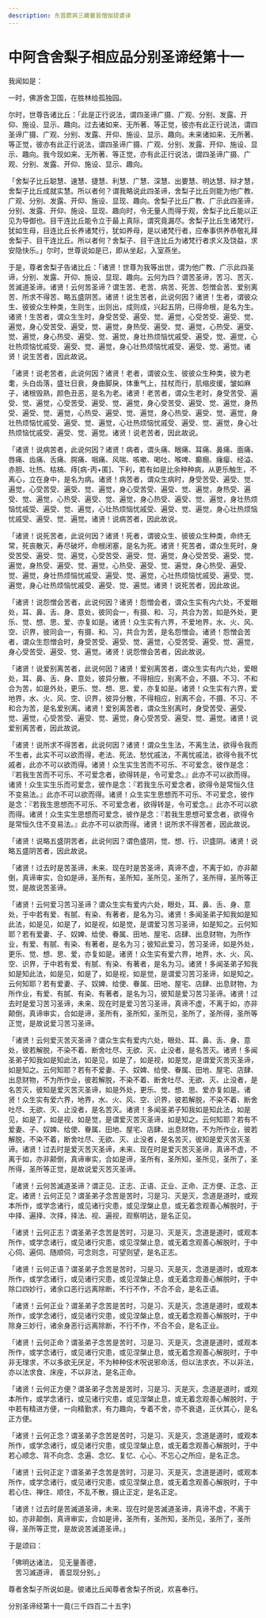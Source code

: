 ```yaml
---
description: 东晋罽宾三藏瞿昙僧伽提婆译
---
```


# 中阿含舍梨子相应品分别圣谛经第十一

我闻如是：

一时，佛游舍卫国，在胜林给孤独园。

尔时，世尊告诸比丘：「此是正行说法，谓四圣谛广摄、广观、分别、发露、开仰、施设、显示、趣向。过去诸如来、无所著、等正觉，彼亦有此正行说法，谓四圣谛广摄、广观、分别、发露、开仰、施设、显示、趣向。未来诸如来、无所著、等正觉，彼亦有此正行说法，谓四圣谛广摄、广观、分别、发露、开仰、施设、显示、趣向。我今现如来、无所著、等正觉，亦有此正行说法，谓四圣谛广摄、广观、分别、发露、开仰、施设、显示、趣向。

「舍梨子比丘聪慧、速慧、捷慧、利慧、广慧、深慧、出要慧、明达慧、辩才慧，舍梨子比丘成就实慧。所以者何？谓我略说此四圣谛，舍梨子比丘则能为他广教、广观、分别、发露、开仰、施设、显现、趣向。舍梨子比丘广教、广示此四圣谛，分别、发露、开仰、施设、显现、趣向时，令无量人而得于观，舍梨子比丘能以正见为导御也。目干连比丘能令立于最上真际，谓究竟漏尽。舍梨子比丘生诸梵行，犹如生母，目连比丘长养诸梵行，犹如养母，是以诸梵行者，应奉事供养恭敬礼拜舍梨子、目干连比丘。所以者何？舍梨子、目干连比丘为诸梵行者求义及饶益，求安隐快乐。」尔时，世尊说如是已，即从坐起，入室燕坐。

于是，尊者舍梨子告诸比丘：「诸贤！世尊为我等出世，谓为他广教、广示此四圣谛，分别、发露、开仰、施设、显现、趣向。云何为四？谓苦圣谛，苦习、苦灭、苦滅道圣谛。诸贤！云何苦圣谛？谓生苦、老苦、病苦、死苦、怨憎会苦、爱别离苦、所求不得苦、略五盛阴苦。诸贤！说生苦者，此说何因？诸贤！生者，谓彼众生、彼彼众生种类，生则生，出则出，成则成，兴起五阴，已得命根，是名为生。诸贤！生苦者，谓众生生时，身受苦受、遍受、觉、遍觉，心受苦受、遍受、觉、遍觉，身心受苦受、遍受，觉、遍觉，身热受、遍受、觉、遍觉，心热受、遍受、觉、遍觉，身心热受、遍受、觉、遍觉，身壮热烦恼忧戚受、遍受，觉、遍觉，心壮热烦恼忧戚受、遍受、觉、遍觉，身心壮热烦恼忧戚受、遍受、觉、遍觉。诸贤！说生苦者，因此故说。

「诸贤！说老苦者，此说何因？诸贤！老者，谓彼众生、彼彼众生种类，彼为老耄，头白齿落，盛壮日衰，身曲脚戾，体重气上，拄杖而行，肌缩皮缓，皱如麻子，诸根毁熟，颜色丑恶，是名为老。诸贤！老苦者，谓众生老时，身受苦受、遍受、觉、遍觉，心受苦受、遍受、觉、遍觉，身心受苦受、遍受、觉、遍觉，身热受、遍受、觉、遍觉，心热受、遍受、觉、遍觉，身心热受、遍受、觉、遍觉，身壮热烦恼忧戚受、遍受、觉、遍觉，心壮热烦恼忧戚受、遍受、觉、遍觉，身心壮热烦恼忧戚受、遍受、觉、遍觉。诸贤！说老苦者，因此故说。

「诸贤！说病苦者，此说何因？诸贤！病者，谓头痛、眼痛、耳痛、鼻痛、面痛、唇痛、齿痛、舌痛、腭痛、咽痛、风喘、咳嗽、喝吐、喉啤、癫癎、癕瘿、经溢、赤胆、壮热、枯槁、痔\[病-丙+匿]、下利，若有如是比余种种病，从更乐触生，不离心，立在身中，是名为病。诸贤！病苦者，谓众生病时，身受苦受、遍受、觉、遍觉，心受苦受、遍受、觉、遍觉，身心受苦受、遍受、觉、遍觉，身热受、遍受、觉、遍觉，心热受、遍受、觉、遍觉，身心热受、遍受、觉、遍觉，身壮热烦恼忧戚受、遍受、觉、遍觉，心壮热烦恼忧戚受、遍受、觉、遍觉，身心壮热烦恼忧戚受、遍受、觉、遍觉。诸贤！说病苦者，因此故说。

「诸贤！说死苦者，此说何因？诸贤！死者，谓彼众生、彼彼众生种类，命终无常，死丧散灭，寿尽破坏，命根闭塞，是名为死。诸贤！死苦者，谓众生死时，身受苦受、遍受、觉、遍觉，心受苦受、遍受、觉、遍觉，身心受苦受、遍受、觉、遍觉，身热受、遍受、觉、遍觉，心热受、遍受、觉、遍觉，身心热受、遍受、觉、遍觉，身壮热烦恼忧戚受、遍受、觉、遍觉，心壮热烦恼忧戚受、遍受、觉、遍觉，身心壮热烦恼忧戚受、遍受、觉、遍觉。诸贤！说死苦者，因此故说。

「诸贤！说怨憎会苦者，此说何因？诸贤！怨憎会者，谓众生实有内六处，不爱眼处，耳、鼻、舌、身、意处，彼同会一，有摄、和、习，共合为苦，如是外处，更乐、觉、想、思、爱、亦复如是。诸贤！众生实有六界，不爱地界，水、火、风、空、识界，彼同会一，有摄、和、习，共合为苦，是名怨憎会。诸贤！怨憎会苦者，谓众生怨憎会时，身受苦受、遍受、觉、遍觉，心受苦受、遍受、觉、遍觉，身心受苦受、遍受、觉、遍觉。诸贤！说怨憎会苦者，因此故说。

「诸贤！说爱别离苦者，此说何因？诸贤！爱别离苦者，谓众生实有内六处，爱眼处，耳、鼻、舌、身、意处，彼异分散，不得相应，别离不会，不摄、不习、不和合为苦，如是外处，更乐、觉、想、思、爱，亦复如是。诸贤！众生实有六界，爱地界，水、火、风、空、识界，彼异分散，不得相应，别离不会，不摄、不习、不和合为苦，是名爱别离。诸贤！爱别离苦者，谓众生别离时，身受苦受、遍受、觉、遍觉，心受苦受、遍受、觉、遍觉，身心受苦受、遍受、觉、遍觉。诸贤！说爱别离苦者，因此故说。

「诸贤！说所求不得苦者，此说何因？诸贤！谓众生生法，不离生法，欲得令我而不生者，此实不可以欲而得，老法、死法、愁忧戚法，不离忧戚法，欲得令我不忧戚者，此亦不可以欲而得。诸贤！众生实生苦而不可乐、不可爱念，彼作是念：『若我生苦而不可乐、不可爱念者，欲得转是，令可爱念。』此亦不可以欲而得。诸贤！众生实生乐而可爱念，彼作是念：『若我生乐可爱念者，欲得令是常恒久住不变易法。』此亦不可以欲而得。诸贤！众生实生思想而不可乐、不可爱念，彼作是念：『若我生思想而不可乐、不可爱念者，欲得转是，令可爱念。』此亦不可以欲而得。诸贤！众生实生思想而可爱念，彼作是念：『若我生思想可爱念者，欲得令是常恒久住不变易法。』此亦不可以欲而得。诸贤！说所求不得苦者，因此故说。

「诸贤！说略五盛阴苦者，此说何因？谓色盛阴，觉、想、行、识盛阴。诸贤！说略五盛阴苦者，因此故说。

「诸贤！过去时是苦圣谛，未来、现在时是苦圣谛，真谛不虚，不离于如，亦非颠倒，真谛审实，合如是谛，圣所有，圣所知，圣所见，圣所了，圣所得，圣所等正觉，是故说苦圣谛。

「诸贤！云何爱习苦习圣谛？谓众生实有爱内六处，眼处，耳、鼻、舌、身、意处，于中若有爱、有腻、有染、有著者，是名为习。诸贤！多闻圣弟子知我如是知此法，如是见，如是了，如是视，如是觉，是谓爱习苦习圣谛，如是知之。云何知耶？若有爱妻、子、奴婢、给使、眷属、田地、屋宅、店肆、出息财物，为所作业，有爱、有腻、有染、有著者，是名为习；彼知此爱习，苦习圣谛，如是外处，更乐、觉、想、思、爱，亦复如是。诸贤！众生实有爱六界，地界，水、火、风、空、识界，于中若有爱、有腻、有染、有著者，是名为习。诸贤！多闻圣弟子知我如是知此法，如是见，如是了，如是视，如是觉，是谓爱习苦习圣谛，如是知之。云何知耶？若有爱妻、子、奴婢、给使、眷属、田地、屋宅、店肆、出息财物，为所作业，有爱、有腻、有染、有著者，是名为习，彼知是爱习苦习圣谛。诸贤！过去时是爱习苦习圣谛，未来、现在时是爱习苦习圣谛，真谛不虚，不离于如，亦非颠倒，真谛审实，合如是谛，圣所有，圣所知，圣所见，圣所了，圣所得，圣所等正觉，是故说爱习苦习圣谛。

「诸贤！云何爱灭苦灭圣谛？谓众生实有爱内六处，眼处、耳、鼻、舌、身、意处，彼若解脱，不染不着、断舍吐尽、无欲、灭、止没者，是名苦灭。诸贤！多闻圣弟子知我如是知此法，如是见，如是了，如是视，如是觉，是谓爱灭苦灭圣谛，如是知之。云何知耶？若有不爱妻、子、奴婢、给使、眷属、田地、屋宅、店肆、出息财物，不为所作业，彼若解脱，不染不着、断舍吐尽、无欲、灭、止没者，是名苦灭，彼知是爱灭苦灭圣谛，如是外处，更乐、觉、想、思、爱亦复如是。诸贤！众生实有爱六界，地界，水、火、风、空、识界，彼若解脱，不染不着、断舍吐尽、无欲、灭、止没者，是名苦灭。诸贤！多闻圣弟子知我如是知此法，如是见，如是了，如是视，如是觉，是谓爱灭苦灭圣谛，如是知之。云何知耶？若有不爱妻、子、奴婢、给使、眷属、田地、屋宅、店肆、出息财物，不为所作业，彼若解脱，不染不着，断舍吐尽、无欲、灭、止没者，是名苦灭，彼知是爱灭苦灭圣谛。诸贤！过去时是爱灭苦灭圣谛，未来、现在时是爱灭苦灭圣谛，真谛不虚，不离于如，亦非颠倒，真谛审实，合如是谛，圣所有，圣所知，圣所见，圣所了，圣所得，圣所等正觉，是故说爱灭苦灭圣谛。

「诸贤！云何苦滅道圣谛？谓正见、正志、正语、正业、正命、正方便、正念、正定。诸贤！云何正见？谓圣弟子念苦是苦时，习是习、灭是灭，念道是道时，或观本所作，或学念诸行，或见诸行灾患，或见涅槃止息，或无着念观善心解脱时，于中择、遍择、次择，择法、视、遍视，观察明达，是名正见。

「诸贤！云何正志？谓圣弟子念苦是苦时，习是习、灭是灭，念道是道时，或观本所作，或学念诸行，或见诸行灾患，或见涅槃止息，或无着念观善心解脱时，于中心伺、遍伺、随顺伺，可念则念，可望则望，是名正志。

「诸贤！云何正语？谓圣弟子念苦是苦时，习是习、灭是灭，念道是道时，或观本所作，或学念诸行，或见诸行灾患，或见涅槃止息，或无着念观善心解脱时，于中除口四妙行，诸余口恶行远离除断，不行不作，不合不会，是名正语。

「诸贤！云何正业？谓圣弟子念苦是苦时，习是习、灭是灭，念道是道时，或观本所作，或学念诸行，或见诸行灾患，或见涅槃止息，或无着念观善心解脱时，于中除身三妙行，诸余身恶行远离除断，不行不作，不合不会，是名正业。

「诸贤！云何正命？谓圣弟子念苦是苦时，习是习、灭是灭，念道是道时，或观本所作，或学念诸行，或见诸行灾患，或见涅槃止息，或无着念观善心解脱时，于中非无理求，不以多欲无厌足，不为种种伎术呪说邪命活，但以法求衣，不以非法，亦以法求食、床座，不以非法，是名正命。

「诸贤！云何正方便？谓圣弟子念苦是苦时，习是习、灭是灭，念道是道时，或观本所作，或学念诸行，或见诸行灾患，或见涅槃止息，或无着念观善心解脱时，于中若有精进方便，一向精勤求，有力趣向，专着不舍，亦不衰退，正伏其心，是名正方便。

「诸贤！云何正念？谓圣弟子念苦是苦时，习是习、灭是灭，念道是道时，或观本所作，或学念诸行，或见诸行灾患，或见涅槃止息，或无着念观善心解脱时，于中若心顺念、背不向念、念遍、念忆、复忆、心心、不忘心之所应，是名正念。

「诸贤！云何正定？谓圣弟子念苦是苦时，习是习、灭是灭，念道是道时，或观本所作，或学念诸行，或见诸行灾患，或见涅槃止息，或无着念观善心解脱时，于中若心住、禅住、顺住，不乱不散，摄止正定，是名正定。

「诸贤！过去时是苦滅道圣谛，未来、现在时是苦滅道圣谛，真谛不虚，不离于如，亦非颠倒，真谛审实，合如是谛，圣所有，圣所知，圣所见，圣所了，圣所得，圣所等正觉，是故说苦滅道圣谛。」

于是颂曰：

「佛明达诸法， 见无量善德，\
　苦习滅道谛， 善显现分别。」

尊者舍梨子所说如是。彼诸比丘闻尊者舍梨子所说，欢喜奉行。

分别圣谛经第十一竟(三千四百二十五字)

